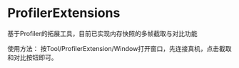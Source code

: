 # ProfilerExtensions
基于Profiler的拓展工具，目前已实现内存快照的多帧截取与对比功能

使用方法：
按Tool/ProfilerExtension/Window打开窗口，先连接真机，点击截取和对比按钮即可。



